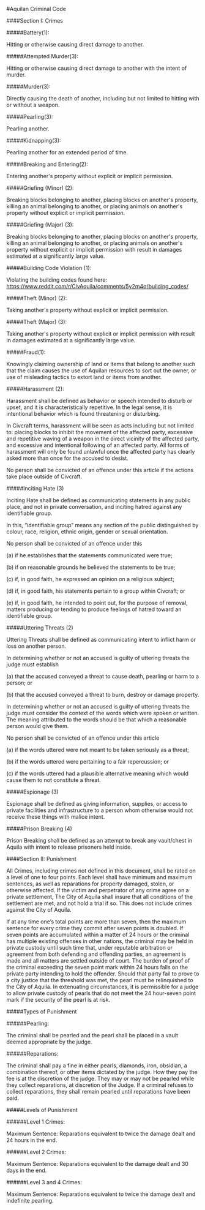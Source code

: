 #Aquilan Criminal Code

####Section I: Crimes

#####Battery(1):

Hitting or otherwise causing direct damage to another.

#####Attempted Murder(3):

Hitting or otherwise causing direct damage to another with the intent of murder.

#####Murder(3):

Directly causing the death of another, including but not limited to hitting with or without a weapon.

#####Pearling(3):

Pearling another.

#####Kidnapping(3):

Pearling another for an extended period of time.

#####Breaking and Entering(2):

Entering another's property without explicit or implicit permission.

#####Griefing (Minor) (2):

Breaking blocks belonging to another, placing blocks on another's property, killing an animal belonging to another, or placing animals on another's property without explicit or implicit permission.

#####Griefing (Major) (3):

Breaking blocks belonging to another, placing blocks on another's property, killing an animal belonging to another, or placing animals on another's property without explicit or implicit permission with result in damages estimated at a significantly large value.

#####Building Code Violation (1):

Violating the building codes found here: https://www.reddit.com/r/CivAquila/comments/5y2m4q/building_codes/

#####Theft (Minor) (2):

Taking another's property without explicit or implicit permission.

#####Theft (Major) (3):

Taking another's property without explicit or implicit permission with result in damages estimated at a significantly large value.

#####Fraud(1):

Knowingly claiming ownership of land or items that belong to another such that the claim causes the use of Aquilan resources to sort out the owner, or use of misleading tactics to extort land or items from another.

#####Harassment (2):

Harassment shall be defined as behavior or speech intended to disturb or upset, and it is characteristically repetitive. In the legal sense, it is intentional behavior which is found threatening or disturbing.

In Civcraft terms, harassment will be seen as acts including but not limited to: placing blocks to inhibit the movement of the affected party, excessive and repetitive waving of a weapon in the direct vicinity of the affected party, and excessive and intentional following of an affected party. All forms of harassment will only be found unlawful once the affected party has clearly asked more than once for the accused to desist.

No person shall be convicted of an offence under this article if the actions take place outside of Civcraft.

#####Inciting Hate (3)

Inciting Hate shall be defined as communicating statements in any public place, and not in private conversation, and inciting hatred against any identifiable group.

In this, “identifiable group” means any section of the public distinguished by colour, race, religion, ethnic origin, gender or sexual orientation.

No person shall be convicted of an offence under this

(a) if he establishes that the statements communicated were true;

(b) if on reasonable grounds he believed the statements to be true;

(c) if, in good faith, he expressed an opinion on a religious subject;

(d) if, in good faith, his statements pertain to a group within Civcraft; or

(e) if, in good faith, he intended to point out, for the purpose of removal, matters producing or tending to produce feelings of hatred toward an identifiable group.

#####Uttering Threats (2)

Uttering Threats shall be defined as communicating intent to inflict harm or loss on another person.

In determining whether or not an accused is guilty of uttering threats the judge must establish

(a) that the accused conveyed a threat to cause death, pearling or harm to a person; or

(b) that the accused conveyed a threat to burn, destroy or damage property.

In determining whether or not an accused is guilty of uttering threats the judge must consider the context of the words which were spoken or written. The meaning attributed to the words should be that which a reasonable person would give them.

No person shall be convicted of an offence under this article

(a) if the words uttered were not meant to be taken seriously as a threat;

(b) if the words uttered were pertaining to a fair repercussion; or

(c) if the words uttered had a plausible alternative meaning which would cause them to not constitute a threat.

#####Espionage (3)

Espionage shall be defined as giving information, supplies, or access to private facilities and infrastructure to a person whom otherwise would not receive these things with malice intent.

#####Prison Breaking (4)

Prison Breaking shall be defined as an attempt to break any vault/chest in Aquila with intent to release prisoners held inside.

####Section II: Punishment

All Crimes, including crimes not defined in this document, shall be rated on a level of one to four points. Each level shall have minimum and maximum sentences, as well as reparations for property damaged, stolen, or otherwise affected. If the victim and perpetrator of any crime agree on a private settlement, The City of Aquila shall insure that all conditions of the settlement are met, and not hold a trial if so. This does not include crimes against the City of Aquila.

If at any time one’s total points are more than seven, then the maximum sentence for every crime they commit after seven points is doubled. If seven points are accumulated within a matter of 24 hours or the criminal has multiple existing offenses in other nations, the criminal may be held in private custody until such time that, under reputable arbitration or agreement from both defending and offending parties, an agreement is made and all matters are settled outside of court. The burden of proof of the criminal exceeding the seven point mark within 24 hours falls on the private party intending to hold the offender. Should that party fail to prove to a city justice that the threshold was met, the pearl must be relinquished to the City of Aquila. In extenuating circumstances, it is permissible for a judge to allow private custody of pearls that do not meet the 24 hour-seven point mark if the security of the pearl is at risk. 

#####Types of Punishment

######Pearling:

The criminal shall be pearled and the pearl shall be placed in a vault deemed appropriate by the judge.

######Reparations:

The criminal shall pay a fine in either pearls, diamonds, iron, obsidian, a combination thereof, or other items dictated by the judge. How they pay the fee is at the discretion of the judge. They may or may not be pearled while they collect reparations, at discretion of the Judge. If a criminal refuses to collect reparations, they shall remain pearled until reparations have been paid.



#####Levels of Punishment

######Level 1 Crimes:

Maximum Sentence: Reparations equivalent to twice the damage dealt and 24 hours in the end.

######Level 2 Crimes:

Maximum Sentence: Reparations equivalent to the damage dealt and 30 days in the end.

######Level 3 and 4 Crimes:

Maximum Sentence: Reparations equivalent to twice the damage dealt and indefinite pearling.
